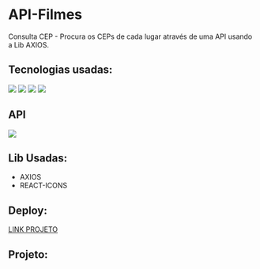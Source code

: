 # API-Filmes

Consulta CEP - Procura os CEPs de cada lugar através de uma API usando a Lib AXIOS.

## Tecnologias usadas:

 <img src="https://img.shields.io/badge/-HTML5-6610F2?style=for-the-badge&logo=html5&logoColor=FFFFFF"/>
 <img src="https://img.shields.io/badge/-CSS3-6610F2?style=for-the-badge&logo=css3&logoColor=FFFFFF"/>
 <img src="https://img.shields.io/badge/-JAVASCRIPT-6610F2?style=for-the-badge&logo=javascript&logoColor=FFFFFF"/>
 <img src="https://img.shields.io/badge/-React-6610F2?style=for-the-badge&logo=react&logoColor=FFFFFF"/>

## API 

<a href="https://viacep.com.br/">
    <img src="https://img.shields.io/badge/-VIACEP-6610F2?style=for-the-badge&logo=viacep&logoColor=FFFFFF"/>
</a>

## Lib Usadas:

* AXIOS
* REACT-ICONS

## Deploy:

<a href="#">LINK PROJETO</a>

## Projeto: 